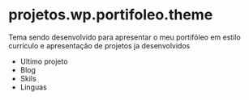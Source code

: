 # projetos.wp.portifoleo.theme
Tema sendo desenvolvido para apresentar o meu portifóleo em estilo curriculo e apresentação de projetos ja desenvolvidos
- Ultimo projeto
- Blog
- Skils
- Linguas
